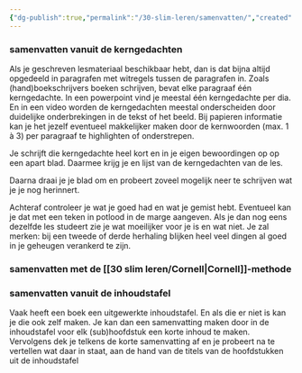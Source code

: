 ```yaml
---
{"dg-publish":true,"permalink":"/30-slim-leren/samenvatten/","created":"2025-03-04T18:44:51.354+01:00","updated":"2025-02-25T07:50:56.315+01:00"}
---
```



### samenvatten vanuit de kerngedachten

Als je geschreven lesmateriaal beschikbaar hebt, dan is  dat bijna altijd opgedeeld in paragrafen met witregels tussen de paragrafen in.  Zoals (hand)boekschrijvers boeken schrijven, bevat elke paragraaf één kerngedachte.  In een powerpoint vind je meestal één kerngedachte per dia. En in een video worden de kerngedachten meestal onderscheiden door duidelijke onderbrekingen in de tekst of het beeld. Bij papieren informatie kan je het jezelf eventueel makkelijker maken door de kernwoorden (max. 1 à 3) per paragraaf te highlighten of onderstrepen.

Je schrijft die kerngedachte heel kort en in je eigen bewoordingen op op een apart blad. Daarmee krijg je en lijst van de kerngedachten van de les.

Daarna draai je je blad om en probeert zoveel mogelijk neer te schrijven wat je je nog herinnert.

Achteraf controleer je wat je goed had en wat je gemist hebt. Eventueel kan je dat met een teken in potlood in de marge aangeven. Als je dan nog eens dezelfde les studeert zie je wat moeilijker voor je is en wat niet. Je zal merken: bij een tweede of derde herhaling blijken heel veel dingen al goed in je geheugen verankerd te zijn. 
### samenvatten met de [[30 slim leren/Cornell\|Cornell]]-methode
### samenvatten vanuit de inhoudstafel

Vaak heeft een boek een uitgewerkte inhoudstafel. En als die er niet is kan je die ook zelf maken.
Je kan dan een samenvatting maken door in de inhoudstafel voor elk (sub)hoofdstuk een korte inhoud te maken.
Vervolgens dek je telkens de korte samenvatting af en je probeert na te vertellen wat daar in staat, aan de hand van de titels van de hoofdstukken uit de inhoudstafel
